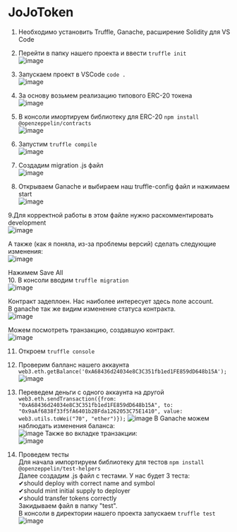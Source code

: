 # JoJoToken
1. Необходимо установить Truffle, Ganache, расширение Solidity для VS Code <br/>
2. Перейти в папку нашего проекта и ввести 
   ```truffle init``` <br/>
![image](https://github.com/AjaxRu/JoJoToken/assets/145920622/18888b85-1fd5-4295-9e3f-f9d705f52256)

3. Запускаем проект в VSCode 
```code . ``` <br/>
![image](https://github.com/AjaxRu/JoJoToken/assets/145920622/15e85f5e-7ff4-4ab4-9a5f-4111d1bc2311)

4. За основу возьмем реализацию типового ERC-20 токена <br/>
![image](https://github.com/AjaxRu/JoJoToken/assets/145920622/fb5f82c8-a4e3-416b-b622-282062ccdd5c)

5. В консоли имортируем библиотеку для ERC-20 
```npm install @openzeppelin/contracts ``` <br/>
![image](https://github.com/AjaxRu/JoJoToken/assets/145920622/f6cc5264-e43c-4253-8401-704dead66951)


6. Запустим 
```truffle compile``` <br/>
![image](https://github.com/AjaxRu/JoJoToken/assets/145920622/bd5dd599-07bb-4972-8b21-81bd42debe8d)

7. Создадим migration .js файл <br/>
![image](https://github.com/AjaxRu/JoJoToken/assets/145920622/97610eb8-4dfc-4bcb-8580-8d33307b8e2d)

8. Открываем Ganache и выбираем наш truffle-config файл и нажимаем start <br/>
![image](https://github.com/AjaxRu/JoJoToken/assets/145920622/9266ffe4-e6b9-4691-8ab5-481b1e88dd63)

9.Для корректной работы в этом файле нужно раскомментировать development <br/>
![image](https://github.com/AjaxRu/JoJoToken/assets/145920622/f238f7be-fb69-4cbe-b6d4-7d591779514a)

А также (как я поняла, из-за проблемы версий) сделать следующие изменения: <br/>
![image](https://github.com/AjaxRu/JoJoToken/assets/145920622/44abfcf2-ff38-41d5-9c12-cd85f7df9286)

Нажимем Save All <br/>
10. В консоли вводим 
```truffle migration``` <br/>
![image](https://github.com/AjaxRu/JoJoToken/assets/145920622/874f2530-f0a4-4113-b460-76dca5bf66fc)

Контракт задеплоен. Нас наиболее интересует здесь поле account. <br/>
В ganache так же видим изменение статуса контракта. <br/>
![image](https://github.com/AjaxRu/JoJoToken/assets/145920622/21655bf9-5411-4038-a035-51d82b907d6a)

Можем посмотреть транзакцию, создавшую контракт. <br/>
![image](https://github.com/AjaxRu/JoJoToken/assets/145920622/f18ebf4f-fc4f-4f95-98ef-eab12a50d2be)

11. Откроем ```truffle console``` <br/>
12. Проверим балланс нашего аккаунта <br/>
```web3.eth.getBalance('0xA68436d24034e8C3C351fb1ed1FE859dD648b15A');```
![image](https://github.com/AjaxRu/JoJoToken/assets/145920622/7684d469-feeb-4e77-967f-23afc7fba0aa)

13. Переведем деньги с одного аккаунта на другой <br/>
```web3.eth.sendTransaction({from: "0xA68436d24034e8C3C351fb1ed1FE859dD648b15A", to: "0x9aAf6838f33f5fA6401b2BFda1262053C75E1410", value: web3.utils.toWei("70", "ether")});```
![image](https://github.com/AjaxRu/JoJoToken/assets/145920622/fda2b2b8-5680-4612-95e5-f20bc720a3c1)
В Ganache можем наблюдать изменения баланса: <br/>
![image](https://github.com/AjaxRu/JoJoToken/assets/145920622/23d76180-b23e-4de8-a8fa-59f0d1557684)
Также во вкладке транзакции: <br/>
![image](https://github.com/AjaxRu/JoJoToken/assets/145920622/c3b89b65-e692-4e82-9e85-43d835ce4965)

14. Проведем тесты <br/>
Для начала импортируем библиотеку для тестов
```npm install @openzeppelin/test-helpers``` <br/>
Далее создадим .js файл с тестами. У нас будет 3 теста: <br/>
✔should deploy with correct name and symbol <br/>
✔should mint initial supply to deployer <br/>
✔should transfer tokens correctly <br/>
Закидываем файл в папку "test". <br/>
В консоли в директории нашего проекта запускаем
```truffle test``` <br/>
![image](https://github.com/AjaxRu/JoJoToken/assets/145920622/636e2315-4aea-4a42-8734-3d0d97fe25d0)










